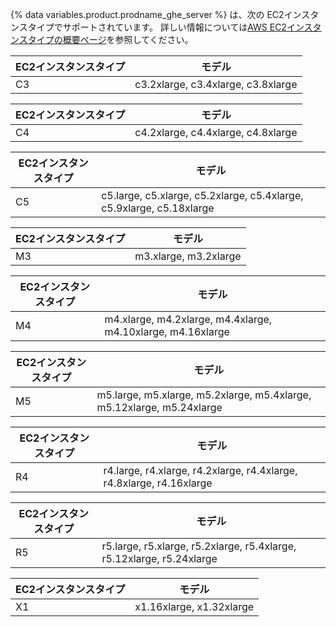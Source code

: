 {% data variables.product.prodname_ghe_server %} は、次の EC2インスタンスタイプでサポートされています。 詳しい情報については[AWS EC2インスタンスタイプの概要ページ](http://aws.amazon.com/ec2/instance-types/)を参照してください。

| EC2インスタンスタイプ | モデル                                |
| ------------ | ---------------------------------- |
| C3           | c3.2xlarge, c3.4xlarge, c3.8xlarge |

| EC2インスタンスタイプ | モデル                                |
| ------------ | ---------------------------------- |
| C4           | c4.2xlarge, c4.4xlarge, c4.8xlarge |

| EC2インスタンスタイプ | モデル                                                                  |
| ------------ | -------------------------------------------------------------------- |
| C5           | c5.large, c5.xlarge, c5.2xlarge, c5.4xlarge, c5.9xlarge, c5.18xlarge |

| EC2インスタンスタイプ | モデル                   |
| ------------ | --------------------- |
| M3           | m3.xlarge, m3.2xlarge |

| EC2インスタンスタイプ | モデル                                                         |
| ------------ | ----------------------------------------------------------- |
| M4           | m4.xlarge, m4.2xlarge, m4.4xlarge, m4.10xlarge, m4.16xlarge |

| EC2インスタンスタイプ | モデル                                                                   |
| ------------ | --------------------------------------------------------------------- |
| M5           | m5.large, m5.xlarge, m5.2xlarge, m5.4xlarge, m5.12xlarge, m5.24xlarge |

| EC2インスタンスタイプ | モデル                                                                  |
| ------------ | -------------------------------------------------------------------- |
| R4           | r4.large, r4.xlarge, r4.2xlarge, r4.4xlarge, r4.8xlarge, r4.16xlarge |

| EC2インスタンスタイプ | モデル                                                                   |
| ------------ | --------------------------------------------------------------------- |
| R5           | r5.large, r5.xlarge, r5.2xlarge, r5.4xlarge, r5.12xlarge, r5.24xlarge |


| EC2インスタンスタイプ | モデル                      |
| ------------ | ------------------------ |
| X1           | x1.16xlarge, x1.32xlarge |

